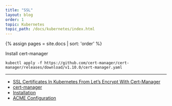 ```yaml
---
title: "SSL"
layout: blog
order: 1
topic: Kubernetes
topic_path: /docs/kubernetes/index.html
---
```

{% assign pages = site.docs | sort: 'order' %}

Install cert-manager
```
kubectl apply -f https://github.com/cert-manager/cert-manager/releases/download/v1.10.0/cert-manager.yaml
```



<hr>

* [SSL Certificates In Kubernetes From Let’s Encrypt With Cert-Manager](https://www.thinktecture.com/en/kubernetes/ssl-certificates-with-cert-manager-in-kubernetes/)
* [cert-manager](https://cert-manager.io/docs/)
* [Installation](https://cert-manager.io/docs/installation/)
* [ACME Configuration](https://cert-manager.io/docs/configuration/acme/)